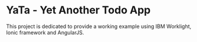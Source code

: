 YaTa - Yet Another Todo App
===
This project is dedicated to provide a working example using IBM Worklight, Ionic framework and AngularJS.